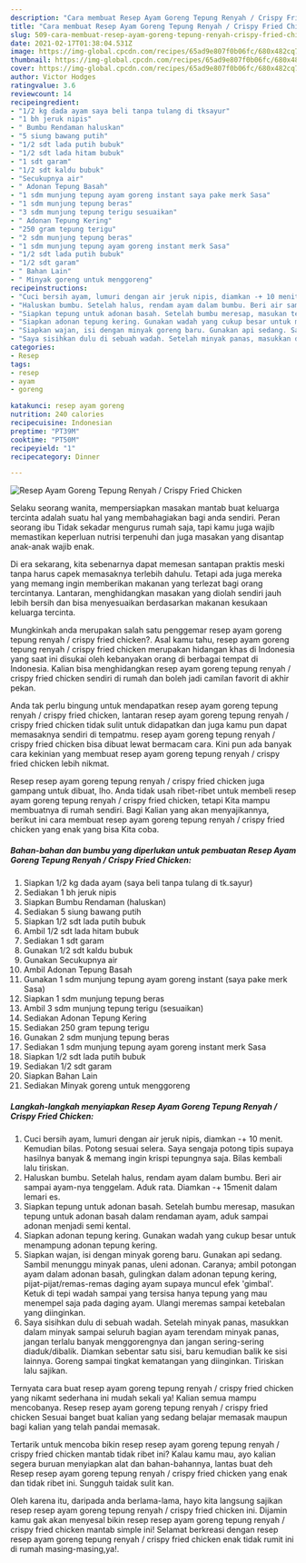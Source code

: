 ```yaml
---
description: "Cara membuat Resep Ayam Goreng Tepung Renyah / Crispy Fried Chicken Sederhana dan Mudah Dibuat"
title: "Cara membuat Resep Ayam Goreng Tepung Renyah / Crispy Fried Chicken Sederhana dan Mudah Dibuat"
slug: 509-cara-membuat-resep-ayam-goreng-tepung-renyah-crispy-fried-chicken-sederhana-dan-mudah-dibuat
date: 2021-02-17T01:38:04.531Z
image: https://img-global.cpcdn.com/recipes/65ad9e807f0b06fc/680x482cq70/resep-ayam-goreng-tepung-renyah-crispy-fried-chicken-foto-resep-utama.jpg
thumbnail: https://img-global.cpcdn.com/recipes/65ad9e807f0b06fc/680x482cq70/resep-ayam-goreng-tepung-renyah-crispy-fried-chicken-foto-resep-utama.jpg
cover: https://img-global.cpcdn.com/recipes/65ad9e807f0b06fc/680x482cq70/resep-ayam-goreng-tepung-renyah-crispy-fried-chicken-foto-resep-utama.jpg
author: Victor Hodges
ratingvalue: 3.6
reviewcount: 14
recipeingredient:
- "1/2 kg dada ayam saya beli tanpa tulang di tksayur"
- "1 bh jeruk nipis"
- " Bumbu Rendaman haluskan"
- "5 siung bawang putih"
- "1/2 sdt lada putih bubuk"
- "1/2 sdt lada hitam bubuk"
- "1 sdt garam"
- "1/2 sdt kaldu bubuk"
- "Secukupnya air"
- " Adonan Tepung Basah"
- "1 sdm munjung tepung ayam goreng instant saya pake merk Sasa"
- "1 sdm munjung tepung beras"
- "3 sdm munjung tepung terigu sesuaikan"
- " Adonan Tepung Kering"
- "250 gram tepung terigu"
- "2 sdm munjung tepung beras"
- "1 sdm munjung tepung ayam goreng instant merk Sasa"
- "1/2 sdt lada putih bubuk"
- "1/2 sdt garam"
- " Bahan Lain"
- " Minyak goreng untuk menggoreng"
recipeinstructions:
- "Cuci bersih ayam, lumuri dengan air jeruk nipis, diamkan -+ 10 menit. Kemudian bilas. Potong sesuai selera. Saya sengaja potong tipis supaya hasilnya banyak &amp; memang ingin krispi tepungnya saja. Bilas kembali lalu tiriskan."
- "Haluskan bumbu. Setelah halus, rendam ayam dalam bumbu. Beri air sampai ayam-nya tenggelam. Aduk rata. Diamkan -+ 15menit dalam lemari es."
- "Siapkan tepung untuk adonan basah. Setelah bumbu meresap, masukan tepung untuk adonan basah dalam rendaman ayam, aduk sampai adonan menjadi semi kental."
- "Siapkan adonan tepung kering. Gunakan wadah yang cukup besar untuk menampung adonan tepung kering."
- "Siapkan wajan, isi dengan minyak goreng baru. Gunakan api sedang. Sambil menunggu minyak panas, uleni adonan. Caranya; ambil potongan ayam dalam adonan basah, gulingkan dalam adonan tepung kering, pijat-pijat/remas-remas daging ayam supaya muncul efek &#39;gimbal&#39;. Ketuk di tepi wadah sampai yang tersisa hanya tepung yang mau menempel saja pada daging ayam. Ulangi meremas sampai ketebalan yang diinginkan."
- "Saya sisihkan dulu di sebuah wadah. Setelah minyak panas, masukkan dalam minyak sampai seluruh bagian ayam terendam minyak panas, jangan terlalu banyak menggorengnya dan jangan sering-sering diaduk/dibalik. Diamkan sebentar satu sisi, baru kemudian balik ke sisi lainnya. Goreng sampai tingkat kematangan yang diinginkan. Tiriskan lalu sajikan."
categories:
- Resep
tags:
- resep
- ayam
- goreng

katakunci: resep ayam goreng 
nutrition: 240 calories
recipecuisine: Indonesian
preptime: "PT39M"
cooktime: "PT50M"
recipeyield: "1"
recipecategory: Dinner

---
```



![Resep Ayam Goreng Tepung Renyah / Crispy Fried Chicken](https://img-global.cpcdn.com/recipes/65ad9e807f0b06fc/680x482cq70/resep-ayam-goreng-tepung-renyah-crispy-fried-chicken-foto-resep-utama.jpg)

Selaku seorang wanita, mempersiapkan masakan mantab buat keluarga tercinta adalah suatu hal yang membahagiakan bagi anda sendiri. Peran seorang ibu Tidak sekadar mengurus rumah saja, tapi kamu juga wajib memastikan keperluan nutrisi terpenuhi dan juga masakan yang disantap anak-anak wajib enak.

Di era  sekarang, kita sebenarnya dapat memesan santapan praktis meski tanpa harus capek memasaknya terlebih dahulu. Tetapi ada juga mereka yang memang ingin memberikan makanan yang terlezat bagi orang tercintanya. Lantaran, menghidangkan masakan yang diolah sendiri jauh lebih bersih dan bisa menyesuaikan berdasarkan makanan kesukaan keluarga tercinta. 



Mungkinkah anda merupakan salah satu penggemar resep ayam goreng tepung renyah / crispy fried chicken?. Asal kamu tahu, resep ayam goreng tepung renyah / crispy fried chicken merupakan hidangan khas di Indonesia yang saat ini disukai oleh kebanyakan orang di berbagai tempat di Indonesia. Kalian bisa menghidangkan resep ayam goreng tepung renyah / crispy fried chicken sendiri di rumah dan boleh jadi camilan favorit di akhir pekan.

Anda tak perlu bingung untuk mendapatkan resep ayam goreng tepung renyah / crispy fried chicken, lantaran resep ayam goreng tepung renyah / crispy fried chicken tidak sulit untuk didapatkan dan juga kamu pun dapat memasaknya sendiri di tempatmu. resep ayam goreng tepung renyah / crispy fried chicken bisa dibuat lewat bermacam cara. Kini pun ada banyak cara kekinian yang membuat resep ayam goreng tepung renyah / crispy fried chicken lebih nikmat.

Resep resep ayam goreng tepung renyah / crispy fried chicken juga gampang untuk dibuat, lho. Anda tidak usah ribet-ribet untuk membeli resep ayam goreng tepung renyah / crispy fried chicken, tetapi Kita mampu membuatnya di rumah sendiri. Bagi Kalian yang akan menyajikannya, berikut ini cara membuat resep ayam goreng tepung renyah / crispy fried chicken yang enak yang bisa Kita coba.

<!--inarticleads1-->

##### Bahan-bahan dan bumbu yang diperlukan untuk pembuatan Resep Ayam Goreng Tepung Renyah / Crispy Fried Chicken:

1. Siapkan 1/2 kg dada ayam (saya beli tanpa tulang di tk.sayur)
1. Sediakan 1 bh jeruk nipis
1. Siapkan  Bumbu Rendaman (haluskan)
1. Sediakan 5 siung bawang putih
1. Siapkan 1/2 sdt lada putih bubuk
1. Ambil 1/2 sdt lada hitam bubuk
1. Sediakan 1 sdt garam
1. Gunakan 1/2 sdt kaldu bubuk
1. Gunakan Secukupnya air
1. Ambil  Adonan Tepung Basah
1. Gunakan 1 sdm munjung tepung ayam goreng instant (saya pake merk Sasa)
1. Siapkan 1 sdm munjung tepung beras
1. Ambil 3 sdm munjung tepung terigu (sesuaikan)
1. Sediakan  Adonan Tepung Kering
1. Sediakan 250 gram tepung terigu
1. Gunakan 2 sdm munjung tepung beras
1. Sediakan 1 sdm munjung tepung ayam goreng instant merk Sasa
1. Siapkan 1/2 sdt lada putih bubuk
1. Sediakan 1/2 sdt garam
1. Siapkan  Bahan Lain
1. Sediakan  Minyak goreng untuk menggoreng




<!--inarticleads2-->

##### Langkah-langkah menyiapkan Resep Ayam Goreng Tepung Renyah / Crispy Fried Chicken:

1. Cuci bersih ayam, lumuri dengan air jeruk nipis, diamkan -+ 10 menit. Kemudian bilas. Potong sesuai selera. Saya sengaja potong tipis supaya hasilnya banyak &amp; memang ingin krispi tepungnya saja. Bilas kembali lalu tiriskan.
1. Haluskan bumbu. Setelah halus, rendam ayam dalam bumbu. Beri air sampai ayam-nya tenggelam. Aduk rata. Diamkan -+ 15menit dalam lemari es.
1. Siapkan tepung untuk adonan basah. Setelah bumbu meresap, masukan tepung untuk adonan basah dalam rendaman ayam, aduk sampai adonan menjadi semi kental.
1. Siapkan adonan tepung kering. Gunakan wadah yang cukup besar untuk menampung adonan tepung kering.
1. Siapkan wajan, isi dengan minyak goreng baru. Gunakan api sedang. Sambil menunggu minyak panas, uleni adonan. Caranya; ambil potongan ayam dalam adonan basah, gulingkan dalam adonan tepung kering, pijat-pijat/remas-remas daging ayam supaya muncul efek &#39;gimbal&#39;. Ketuk di tepi wadah sampai yang tersisa hanya tepung yang mau menempel saja pada daging ayam. Ulangi meremas sampai ketebalan yang diinginkan.
1. Saya sisihkan dulu di sebuah wadah. Setelah minyak panas, masukkan dalam minyak sampai seluruh bagian ayam terendam minyak panas, jangan terlalu banyak menggorengnya dan jangan sering-sering diaduk/dibalik. Diamkan sebentar satu sisi, baru kemudian balik ke sisi lainnya. Goreng sampai tingkat kematangan yang diinginkan. Tiriskan lalu sajikan.




Ternyata cara buat resep ayam goreng tepung renyah / crispy fried chicken yang nikamt sederhana ini mudah sekali ya! Kalian semua mampu mencobanya. Resep resep ayam goreng tepung renyah / crispy fried chicken Sesuai banget buat kalian yang sedang belajar memasak maupun bagi kalian yang telah pandai memasak.

Tertarik untuk mencoba bikin resep resep ayam goreng tepung renyah / crispy fried chicken mantab tidak ribet ini? Kalau kamu mau, ayo kalian segera buruan menyiapkan alat dan bahan-bahannya, lantas buat deh Resep resep ayam goreng tepung renyah / crispy fried chicken yang enak dan tidak ribet ini. Sungguh taidak sulit kan. 

Oleh karena itu, daripada anda berlama-lama, hayo kita langsung sajikan resep resep ayam goreng tepung renyah / crispy fried chicken ini. Dijamin kamu gak akan menyesal bikin resep resep ayam goreng tepung renyah / crispy fried chicken mantab simple ini! Selamat berkreasi dengan resep resep ayam goreng tepung renyah / crispy fried chicken enak tidak rumit ini di rumah masing-masing,ya!.

